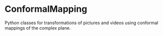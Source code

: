 ConformalMapping
================

Python classes for transformations of pictures and videos using conformal mappings of the complex plane.
